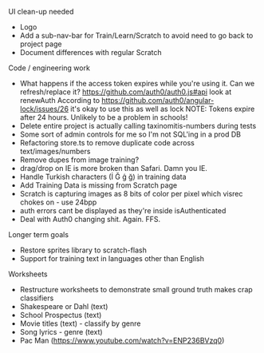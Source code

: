 UI clean-up needed
* Logo
* Add a sub-nav-bar for Train/Learn/Scratch to avoid need to go back to project page
* Document differences with regular Scratch

Code / engineering work
* What happens if the access token expires while you're using it. Can we refresh/replace it?
   https://github.com/auth0/auth0.js#api look at renewAuth
   According to https://github.com/auth0/angular-lock/issues/26 it's okay to use this as well as lock
   NOTE: Tokens expire after 24 hours. Unlikely to be a problem in schools!
* Delete entire project is actually calling taxinomitis-numbers during tests
* Some sort of admin controls for me so I'm not SQL'ing in a prod DB
* Refactoring store.ts to remove duplicate code across text/images/numbers
* Remove dupes from image training?
* drag/drop on IE is more broken than Safari. Damn you IE.
* Handle Turkish characters (İ Ğ ģ ğ) in training data
* Add Training Data is missing from Scratch page
* Scratch is capturing images as 8 bits of color per pixel which visrec chokes on - use 24bpp
* auth errors cant be displayed as they're inside isAuthenticated
* Deal with Auth0 changing shit. Again. FFS. 

Longer term goals
* Restore sprites library to scratch-flash
* Support for training text in languages other than English

Worksheets
* Restructure worksheets to demonstrate small ground truth makes crap classifiers
* Shakespeare or Dahl (text)
* School Prospectus (text)
* Movie titles (text) - classify by genre
* Song lyrics - genre (text)
* Pac Man (https://www.youtube.com/watch?v=ENP236BVzq0)
